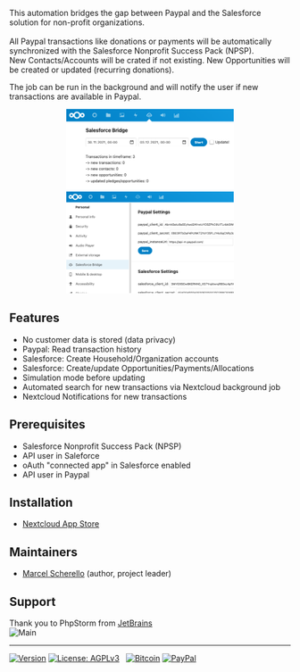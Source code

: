 This automation bridges the gap between Paypal and the Salesforce solution for non-profit organizations.<br><br>
All Paypal transactions like donations or payments will be automatically synchronized with the Salesforce Nonprofit Success Pack (NPSP).<br>
New Contacts/Accounts will be crated if not existing. New Opportunities will be created or updated (recurring donations).

The job can be run in the background and will notify the user if new transactions are available in Paypal.
<p align="center">
<img src="https://raw.githubusercontent.com/Rello/sfbridge/master/screenshots/app2.png" alt="Main" width="300" title="SFBridge">
<img src="https://raw.githubusercontent.com/Rello/sfbridge/master/screenshots/settings2.png" alt="Main" width="300" title="SFBridge">
</p>

## Features
- No customer data is stored (data privacy)
- Paypal: Read transaction history
- Salesforce: Create Household/Organization accounts
- Salesforce: Create/update Opportunities/Payments/Allocations
- Simulation mode before updating
- Automated search for new transactions via Nextcloud background job
- Nextcloud Notifications for new transactions

## Prerequisites
- Salesforce Nonprofit Success Pack (NPSP)
- API user in Saleforce
- oAuth "connected app" in Salesforce enabled
- API user in Paypal

## Installation
- [Nextcloud App Store](https://apps.nextcloud.com/apps/sfbridge)

## Maintainers
- [Marcel Scherello](https://github.com/rello) (author, project leader)

## Support
Thank you to PhpStorm from [JetBrains](https://www.jetbrains.com/?from=AudioPlayerforNextcloudandownCloud) <br>
<img src="https://raw.githubusercontent.com/rello/data/master/screenshots/jetbrains.svg" alt="Main" width="100" title="Salesforce Bridge">

---
[![Version](https://img.shields.io/github/release/rello/sfbridge.svg)](https://github.com/rello/sfbridge/blob/master/CHANGELOG.md)&#160;[![License: AGPLv3](https://img.shields.io/badge/license-AGPLv3-blue.svg)](http://www.gnu.org/licenses/agpl-3.0)&#160;&#160;&#160;[![Bitcoin](https://img.shields.io/badge/donate-Bitcoin-blue.svg)](https://github.com/rello/audioplayer/wiki/donate)&#160;[![PayPal](https://img.shields.io/badge/donate-PayPal-blue.svg)](https://github.com/rello/audioplayer/wiki/donate)